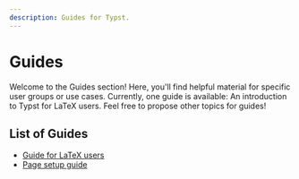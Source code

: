 ```yaml
---
description: Guides for Typst.
---
```


# Guides
Welcome to the Guides section! Here, you'll find helpful material for specific
user groups or use cases. Currently, one guide is available: An introduction
to Typst for LaTeX users. Feel free to propose other topics for guides!

## List of Guides
- [Guide for LaTeX users]($guides/guide-for-latex-users)
- [Page setup guide]($guides/page-setup-guide)
